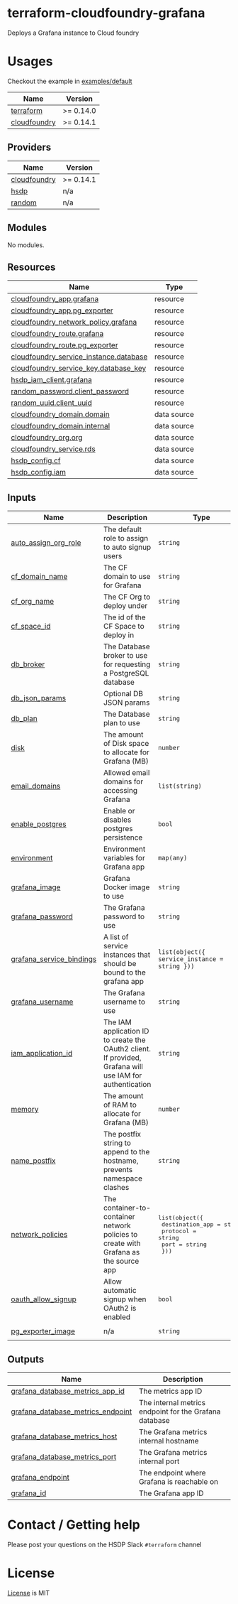 # terraform-cloudfoundry-grafana

Deploys a Grafana instance to Cloud foundry

# Usages

Checkout the example in [examples/default](./examples/default)

<!--- BEGIN_TF_DOCS --->

| Name                                                                              | Version   |
| --------------------------------------------------------------------------------- | --------- |
| <a name="requirement_terraform"></a> [terraform](#requirement_terraform)          | >= 0.14.0 |
| <a name="requirement_cloudfoundry"></a> [cloudfoundry](#requirement_cloudfoundry) | >= 0.14.1 |

## Providers

| Name                                                                        | Version   |
| --------------------------------------------------------------------------- | --------- |
| <a name="provider_cloudfoundry"></a> [cloudfoundry](#provider_cloudfoundry) | >= 0.14.1 |
| <a name="provider_hsdp"></a> [hsdp](#provider_hsdp)                         | n/a       |
| <a name="provider_random"></a> [random](#provider_random)                   | n/a       |

## Modules

No modules.

## Resources

| Name                                                                                                                                                         | Type        |
| ------------------------------------------------------------------------------------------------------------------------------------------------------------ | ----------- |
| [cloudfoundry_app.grafana](https://registry.terraform.io/providers/cloudfoundry-community/cloudfoundry/latest/docs/resources/app)                            | resource    |
| [cloudfoundry_app.pg_exporter](https://registry.terraform.io/providers/cloudfoundry-community/cloudfoundry/latest/docs/resources/app)                        | resource    |
| [cloudfoundry_network_policy.grafana](https://registry.terraform.io/providers/cloudfoundry-community/cloudfoundry/latest/docs/resources/network_policy)      | resource    |
| [cloudfoundry_route.grafana](https://registry.terraform.io/providers/cloudfoundry-community/cloudfoundry/latest/docs/resources/route)                        | resource    |
| [cloudfoundry_route.pg_exporter](https://registry.terraform.io/providers/cloudfoundry-community/cloudfoundry/latest/docs/resources/route)                    | resource    |
| [cloudfoundry_service_instance.database](https://registry.terraform.io/providers/cloudfoundry-community/cloudfoundry/latest/docs/resources/service_instance) | resource    |
| [cloudfoundry_service_key.database_key](https://registry.terraform.io/providers/cloudfoundry-community/cloudfoundry/latest/docs/resources/service_key)       | resource    |
| [hsdp_iam_client.grafana](https://registry.terraform.io/providers/philips-software/hsdp/latest/docs/resources/iam_client)                                    | resource    |
| [random_password.client_password](https://registry.terraform.io/providers/hashicorp/random/latest/docs/resources/password)                                   | resource    |
| [random_uuid.client_uuid](https://registry.terraform.io/providers/hashicorp/random/latest/docs/resources/uuid)                                               | resource    |
| [cloudfoundry_domain.domain](https://registry.terraform.io/providers/cloudfoundry-community/cloudfoundry/latest/docs/data-sources/domain)                    | data source |
| [cloudfoundry_domain.internal](https://registry.terraform.io/providers/cloudfoundry-community/cloudfoundry/latest/docs/data-sources/domain)                  | data source |
| [cloudfoundry_org.org](https://registry.terraform.io/providers/cloudfoundry-community/cloudfoundry/latest/docs/data-sources/org)                             | data source |
| [cloudfoundry_service.rds](https://registry.terraform.io/providers/cloudfoundry-community/cloudfoundry/latest/docs/data-sources/service)                     | data source |
| [hsdp_config.cf](https://registry.terraform.io/providers/philips-software/hsdp/latest/docs/data-sources/config)                                              | data source |
| [hsdp_config.iam](https://registry.terraform.io/providers/philips-software/hsdp/latest/docs/data-sources/config)                                             | data source |

## Inputs

| Name                                                                                                      | Description                                                                                              | Type                                                                                                  | Default                                                  | Required |
| --------------------------------------------------------------------------------------------------------- | -------------------------------------------------------------------------------------------------------- | ----------------------------------------------------------------------------------------------------- | -------------------------------------------------------- | :------: |
| <a name="input_auto_assign_org_role"></a> [auto_assign_org_role](#input_auto_assign_org_role)             | The default role to assign to auto signup users                                                          | `string`                                                                                              | `"Viewer"`                                               |    no    |
| <a name="input_cf_domain_name"></a> [cf_domain_name](#input_cf_domain_name)                               | The CF domain to use for Grafana                                                                         | `string`                                                                                              | `""`                                                     |    no    |
| <a name="input_cf_org_name"></a> [cf_org_name](#input_cf_org_name)                                        | The CF Org to deploy under                                                                               | `string`                                                                                              | n/a                                                      |   yes    |
| <a name="input_cf_space_id"></a> [cf_space_id](#input_cf_space_id)                                        | The id of the CF Space to deploy in                                                                      | `string`                                                                                              | n/a                                                      |   yes    |
| <a name="input_db_broker"></a> [db_broker](#input_db_broker)                                              | The Database broker to use for requesting a PostgreSQL database                                          | `string`                                                                                              | `"hsdp-rds"`                                             |    no    |
| <a name="input_db_json_params"></a> [db_json_params](#input_db_json_params)                               | Optional DB JSON params                                                                                  | `string`                                                                                              | `"{}"`                                                   |    no    |
| <a name="input_db_plan"></a> [db_plan](#input_db_plan)                                                    | The Database plan to use                                                                                 | `string`                                                                                              | `"postgres-micro-dev"`                                   |    no    |
| <a name="input_disk"></a> [disk](#input_disk)                                                             | The amount of Disk space to allocate for Grafana (MB)                                                    | `number`                                                                                              | `1024`                                                   |    no    |
| <a name="input_email_domains"></a> [email_domains](#input_email_domains)                                  | Allowed email domains for accessing Grafana                                                              | `list(string)`                                                                                        | <pre>[<br> "philips.com"<br>]</pre>                      |    no    |
| <a name="input_enable_postgres"></a> [enable_postgres](#input_enable_postgres)                            | Enable or disables postgres persistence                                                                  | `bool`                                                                                                | `true`                                                   |    no    |
| <a name="input_environment"></a> [environment](#input_environment)                                        | Environment variables for Grafana app                                                                    | `map(any)`                                                                                            | `{}`                                                     |    no    |
| <a name="input_grafana_image"></a> [grafana_image](#input_grafana_image)                                  | Grafana Docker image to use                                                                              | `string`                                                                                              | `"grafana/grafana:8.3.1"`                                |    no    |
| <a name="input_grafana_password"></a> [grafana_password](#input_grafana_password)                         | The Grafana password to use                                                                              | `string`                                                                                              | n/a                                                      |   yes    |
| <a name="input_grafana_service_bindings"></a> [grafana_service_bindings](#input_grafana_service_bindings) | A list of service instances that should be bound to the grafana app                                      | `list(object({ service_instance = string }))`                                                         | `[]`                                                     |    no    |
| <a name="input_grafana_username"></a> [grafana_username](#input_grafana_username)                         | The Grafana username to use                                                                              | `string`                                                                                              | n/a                                                      |   yes    |
| <a name="input_iam_application_id"></a> [iam_application_id](#input_iam_application_id)                   | The IAM application ID to create the OAuth2 client. If provided, Grafana will use IAM for authentication | `string`                                                                                              | `""`                                                     |    no    |
| <a name="input_memory"></a> [memory](#input_memory)                                                       | The amount of RAM to allocate for Grafana (MB)                                                           | `number`                                                                                              | `512`                                                    |    no    |
| <a name="input_name_postfix"></a> [name_postfix](#input_name_postfix)                                     | The postfix string to append to the hostname, prevents namespace clashes                                 | `string`                                                                                              | n/a                                                      |   yes    |
| <a name="input_network_policies"></a> [network_policies](#input_network_policies)                         | The container-to-container network policies to create with Grafana as the source app                     | <pre>list(object({<br> destination_app = string<br> protocol = string<br> port = string<br> }))</pre> | `[]`                                                     |    no    |
| <a name="input_oauth_allow_signup"></a> [oauth_allow_signup](#input_oauth_allow_signup)                   | Allow automatic signup when OAuth2 is enabled                                                            | `bool`                                                                                                | `false`                                                  |    no    |
| <a name="input_pg_exporter_image"></a> [pg_exporter_image](#input_pg_exporter_image)                      | n/a                                                                                                      | `string`                                                                                              | `"quay.io/prometheuscommunity/postgres-exporter:latest"` |    no    |

## Outputs

| Name                                                                                                                                   | Description                                            |
| -------------------------------------------------------------------------------------------------------------------------------------- | ------------------------------------------------------ |
| <a name="output_grafana_database_metrics_app_id"></a> [grafana_database_metrics_app_id](#output_grafana_database_metrics_app_id)       | The metrics app ID                                     |
| <a name="output_grafana_database_metrics_endpoint"></a> [grafana_database_metrics_endpoint](#output_grafana_database_metrics_endpoint) | The internal metrics endpoint for the Grafana database |
| <a name="output_grafana_database_metrics_host"></a> [grafana_database_metrics_host](#output_grafana_database_metrics_host)             | The Grafana metrics internal hostname                  |
| <a name="output_grafana_database_metrics_port"></a> [grafana_database_metrics_port](#output_grafana_database_metrics_port)             | The Grafana metrics internal port                      |
| <a name="output_grafana_endpoint"></a> [grafana_endpoint](#output_grafana_endpoint)                                                    | The endpoint where Grafana is reachable on             |
| <a name="output_grafana_id"></a> [grafana_id](#output_grafana_id)                                                                      | The Grafana app ID                                     |

<!--- END_TF_DOCS --->

# Contact / Getting help

Please post your questions on the HSDP Slack `#terraform` channel

# License

[License](./LICENSE.md) is MIT

